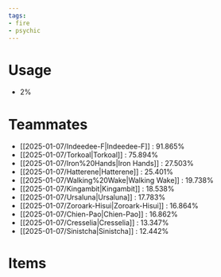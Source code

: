 ```yaml
---
tags:
- fire
- psychic
---
```

# Usage
- 2%
# Teammates
- [[2025-01-07/Indeedee-F|Indeedee-F]] : 91.865%
- [[2025-01-07/Torkoal|Torkoal]] : 75.894%
- [[2025-01-07/Iron%20Hands|Iron Hands]] : 27.503%
- [[2025-01-07/Hatterene|Hatterene]] : 25.401%
- [[2025-01-07/Walking%20Wake|Walking Wake]] : 19.738%
- [[2025-01-07/Kingambit|Kingambit]] : 18.538%
- [[2025-01-07/Ursaluna|Ursaluna]] : 17.783%
- [[2025-01-07/Zoroark-Hisui|Zoroark-Hisui]] : 16.864%
- [[2025-01-07/Chien-Pao|Chien-Pao]] : 16.862%
- [[2025-01-07/Cresselia|Cresselia]] : 13.347%
- [[2025-01-07/Sinistcha|Sinistcha]] : 12.442%
# Items